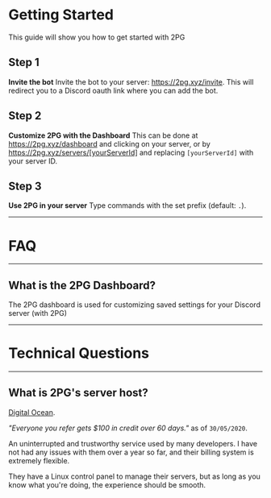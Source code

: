 # Getting Started
This guide will show you how to get started with 2PG

## Step 1
**Invite the bot**
Invite the bot to your server: https://2pg.xyz/invite.
This will redirect you to a Discord oauth link where you can add the bot.

## Step 2
**Customize 2PG with the Dashboard**
This can be done at https://2pg.xyz/dashboard and clicking on your server,
or by https://2pg.xyz/servers/[yourServerId] and replacing `[yourServerId]` with your server ID.

## Step 3
**Use 2PG in your server**
Type commands with the set prefix (default: `.`).

---

# FAQ

---

## What is the 2PG Dashboard?
The 2PG dashboard is used for customizing saved settings for your Discord server (with 2PG)

---

# Technical Questions

---

## What is 2PG's server host?
[Digital Ocean](https://m.do.co/c/be464b522714).

*"Everyone you refer gets $100 in credit over 60 days."* as of `30/05/2020`.

An uninterrupted and trustworthy service used by many developers.
I have not had any issues with them over a year so far, and their billing system is extremely flexible.

They have a Linux control panel to manage their servers, but as long as you know what you're doing, the experience should be smooth.